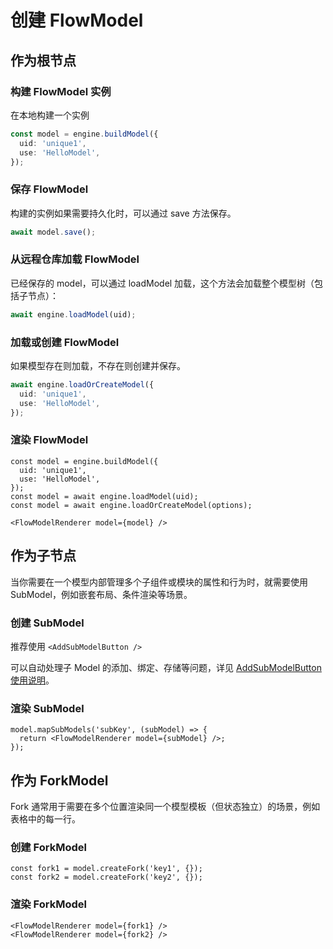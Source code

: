 # 创建 FlowModel

## 作为根节点

### 构建 FlowModel 实例

在本地构建一个实例

```ts
const model = engine.buildModel({
  uid: 'unique1',
  use: 'HelloModel',
});
```

### 保存 FlowModel

构建的实例如果需要持久化时，可以通过 save 方法保存。

```ts
await model.save();
```

### 从远程仓库加载 FlowModel

已经保存的 model，可以通过 loadModel 加载，这个方法会加载整个模型树（包括子节点）：

```ts
await engine.loadModel(uid);
```

### 加载或创建 FlowModel

如果模型存在则加载，不存在则创建并保存。

```ts
await engine.loadOrCreateModel({
  uid: 'unique1',
  use: 'HelloModel',
});
```

### 渲染 FlowModel

```tsx pure
const model = engine.buildModel({
  uid: 'unique1',
  use: 'HelloModel',
});
const model = await engine.loadModel(uid);
const model = await engine.loadOrCreateModel(options);

<FlowModelRenderer model={model} />
```

## 作为子节点

当你需要在一个模型内部管理多个子组件或模块的属性和行为时，就需要使用 SubModel，例如嵌套布局、条件渲染等场景。

### 创建 SubModel

推荐使用 `<AddSubModelButton />`

可以自动处理子 Model 的添加、绑定、存储等问题，详见 [AddSubModelButton 使用说明](https://pr-7056.client.docs-cn.nocobase.com/core/flow-engine/flow-sub-models/add-sub-model)。

### 渲染 SubModel

```tsx pure
model.mapSubModels('subKey', (subModel) => {
  return <FlowModelRenderer model={subModel} />;
});
```

## 作为 ForkModel

Fork 通常用于需要在多个位置渲染同一个模型模板（但状态独立）的场景，例如表格中的每一行。

### 创建 ForkModel

```tsx pure
const fork1 = model.createFork('key1', {});
const fork2 = model.createFork('key2', {});
```
### 渲染 ForkModel

```tsx pure
<FlowModelRenderer model={fork1} />
<FlowModelRenderer model={fork2} />
```
